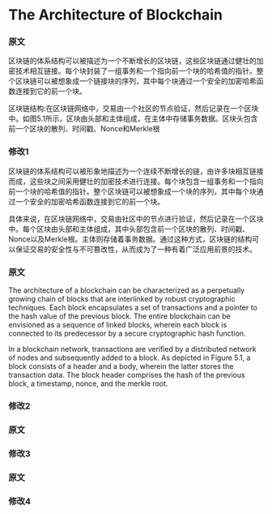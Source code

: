 # The Architecture of Blockchain
### 原文
区块链的体系结构可以被描述为一个不断增长的区块链，这些区块链通过健壮的加密技术相互链接。每个块封装了一组事务和一个指向前一个块的哈希值的指针。整个区块链可以被想象成一个链接块的序列，其中每个块通过一个安全的加密哈希函数连接到它的前一个块。 

区块链结构:在区块链网络中，交易由一个社区的节点验证，然后记录在一个区块中。如图5.1所示，区块由头部和主体组成，在主体中存储事务数据。区块头包含前一个区块的散列、时间戳、Nonce和Merkle根
### 修改1
区块链的体系结构可以被形象地描述为一个连续不断增长的链，由许多块相互链接而成，这些块之间采用健壮的加密技术进行连接。每个块包含一组事务和一个指向前一个块的哈希值的指针。整个区块链可以被想象成一个块的序列，其中每个块通过一个安全的加密哈希函数连接到它的前一个块。  

具体来说，在区块链网络中，交易由社区中的节点进行验证，然后记录在一个区块中。每个区块由头部和主体组成，其中头部包含前一个区块的散列、时间戳、Nonce以及Merkle根。主体则存储着事务数据。通过这种方式，区块链的结构可以保证交易的安全性与不可篡改性，从而成为了一种有着广泛应用前景的技术。
### 原文
The architecture of a blockchain can be characterized as a perpetually growing chain of blocks that are interlinked by robust cryptographic techniques. Each block encapsulates a set of transactions and a pointer to the hash value of the previous block. The entire blockchain can be envisioned as a sequence of linked blocks, wherein each block is connected to its predecessor by a secure cryptographic hash function.

In a blockchain network, transactions are verified by a distributed network of nodes and subsequently added to a block. As depicted in Figure 5.1, a block consists of a header and a body, wherein the latter stores the transaction data. The block header comprises the hash of the previous block, a timestamp, nonce, and the merkle root.
### 修改2

### 原文
### 修改3

### 原文
### 修改4
